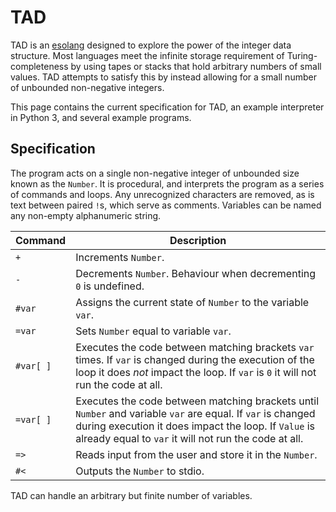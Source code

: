 # TAD
 TAD is an [esolang](https://en.wikipedia.org/wiki/Esoteric_programming_language) designed to explore the power of the integer data structure. Most languages meet the infinite storage requirement of Turing-completeness by using tapes or stacks that hold arbitrary numbers of small values. TAD attempts to satisfy this by instead allowing for a small number of unbounded non-negative integers.
 
 This page contains the current specification for TAD, an example interpreter in Python 3, and several example programs.

## Specification

The program acts on a single non-negative integer of unbounded size known as the `Number`. It is procedural, and interprets the program as a series of commands and loops. Any unrecognized characters are removed, as is text between paired `!`s, which serve as comments. Variables can be named any non-empty alphanumeric string. 

Command | Description
------- | -----------
`+` | Increments `Number`.
`-` | Decrements `Number`. Behaviour when decrementing `0` is undefined.
`#var` | Assigns the current state of `Number` to the variable `var`.
`=var` | Sets `Number` equal to variable `var`.
`#var[ ]` | Executes the code between matching brackets `var` times. If `var` is changed during the execution of the loop it does *not* impact the loop. If `var` is `0` it will not run the code at all.
`=var[ ]` | Executes the code between matching brackets until `Number` and variable `var` are equal. If `var` is changed during execution it does impact the loop. If `Value` is already equal to `var` it will not run the code at all.
`=>` | Reads input from the user and store it in the `Number`. | `=>`
`#<` | Outputs the `Number` to stdio. | `#<`

 TAD can handle an arbitrary but finite number of variables.
 
